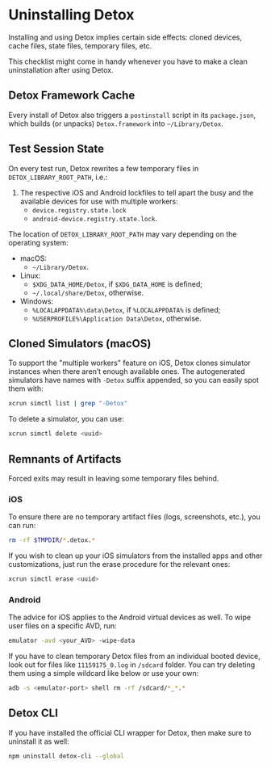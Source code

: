 # Uninstalling Detox

Installing and using Detox implies certain side effects: cloned devices, cache files, state files, temporary files, etc.

This checklist might come in handy whenever you have to make a clean uninstallation after using Detox.

## Detox Framework Cache

Every install of Detox also triggers a `postinstall` script in its `package.json`, which builds (or unpacks) `Detox.framework` into `~/Library/Detox`.


## Test Session State

On every test run, Detox rewrites a few temporary files in `DETOX_LIBRARY_ROOT_PATH`, i.e.:

1. The respective iOS and Android lockfiles to tell apart the busy and the available devices for use with multiple workers:
   - `device.registry.state.lock`
   - `android-device.registry.state.lock`.

The location of `DETOX_LIBRARY_ROOT_PATH` may vary depending on the operating system:

- macOS:
  - `~/Library/Detox`.
- Linux:
  - `$XDG_DATA_HOME/Detox`, if `$XDG_DATA_HOME` is defined;
  - `~/.local/share/Detox`, otherwise.
- Windows:
  - `%LOCALAPPDATA%\data\Detox`, if `%LOCALAPPDATA%` is defined;
  - `%USERPROFILE%\Application Data\Detox`, otherwise.

## Cloned Simulators (macOS)

To support the "multiple workers" feature on iOS, Detox clones simulator instances when there aren’t enough available ones.
The autogenerated simulators have names with `-Detox` suffix appended, so you can easily spot them with:

```bash
xcrun simctl list | grep "-Detox"
```

To delete a simulator, you can use:

```bash
xcrun simctl delete <uuid>
```

## Remnants of Artifacts

Forced exits may result in leaving some temporary files behind.

### iOS

To ensure there are no temporary artifact files (logs, screenshots, etc.), you can run:

```bash
rm -rf $TMPDIR/*.detox.*
```

If you wish to clean up your iOS simulators from the installed apps and other customizations, just run the erase procedure for the relevant ones:

```bash
xcrun simctl erase <uuid>
```

### Android

The advice for iOS applies to the Android virtual devices as well. To wipe user files on a specific AVD, run:

```bash
emulator -avd <your_AVD> -wipe-data
```

If you have to clean temporary Detox files from an individual booted device, look out for files like `11159175_0.log` in `/sdcard` folder.
You can try deleting them using a simple wildcard like below or use your own:

```bash
adb -s <emulator-port> shell rm -rf /sdcard/*_*.*
```

## Detox CLI

If you have installed the official CLI wrapper for Detox, then make sure to uninstall it as well:

```bash npm2yarn
npm uninstall detox-cli --global
```
